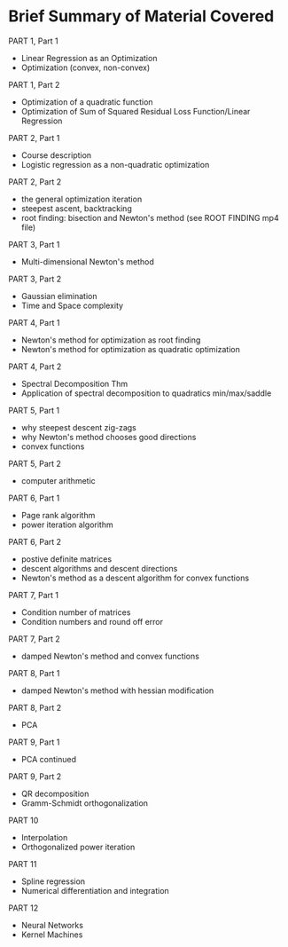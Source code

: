 # Brief Summary of Material Covered

PART 1, Part 1
- Linear Regression as an Optimization
- Optimization (convex, non-convex)

PART 1, Part 2
- Optimization of a quadratic function
- Optimization of Sum of Squared Residual Loss Function/Linear Regression

PART 2, Part 1
- Course description
- Logistic regression as a non-quadratic optimization

PART 2, Part 2
- the general optimization iteration
- steepest ascent, backtracking
- root finding:  bisection and Newton's method (see ROOT FINDING mp4 file)

PART 3, Part 1
- Multi-dimensional Newton's method

PART 3, Part 2
- Gaussian elimination
- Time and Space complexity 

PART 4, Part 1
- Newton's method for optimization as root finding
- Newton's method for optimization as quadratic optimization

PART 4, Part 2
- Spectral Decomposition Thm
- Application of spectral decomposition to quadratics min/max/saddle

PART 5, Part 1
- why steepest descent zig-zags
- why Newton's method chooses good directions
- convex functions

PART 5, Part 2
- computer arithmetic

PART 6, Part 1
- Page rank algorithm
- power iteration algorithm

PART 6, Part 2
- postive definite matrices
- descent algorithms and descent directions
- Newton's method as a descent algorithm for convex functions

PART 7, Part 1
- Condition number of matrices 
- Condition numbers and round off error

PART 7, Part 2
- damped Newton's method and convex functions

PART 8, Part 1
- damped Newton's method with hessian modification

PART 8, Part 2
- PCA

PART 9, Part 1
- PCA continued

PART 9, Part 2
- QR decomposition
- Gramm-Schmidt orthogonalization

PART 10
- Interpolation
- Orthogonalized power iteration

PART 11
- Spline regression
- Numerical differentiation and integration

PART 12
- Neural Networks
- Kernel Machines
